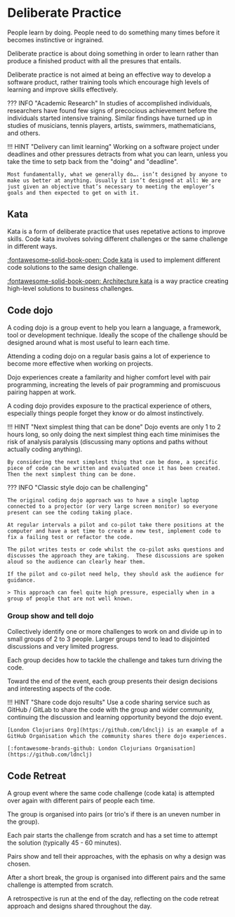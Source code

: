 # Deliberate Practice

People learn by doing. People need to do something many times before it becomes instinctive or ingrained.  

Deliberate practice is about doing something in order to learn rather than produce a finished product with all the presures that entails.

Deliberate practice is not aimed at being an effective way to develop a software product, rather training tools which encourage high levels of learning and improve skills effectively.

??? INFO "Academic Research"
    In studies of accomplished individuals, researchers have found few signs of precocious achievement before the individuals started intensive training. Similar findings have turned up in studies of musicians, tennis players, artists, swimmers, mathematicians, and others.

!!! HINT "Delivery can limit learning"
    Working on a software project under deadlines and other pressures detracts from what you can learn, unless you take the time to setp back from the "doing" and "deadline".  

    Most fundamentally, what we generally do…. isn’t designed by anyone to make us better at anything. Usually it isn’t designed at all: We are just given an objective that’s necessary to meeting the employer’s goals and then expected to get on with it.


## Kata 

Kata is a form of deliberate practice that uses repetative actions to improve skills.  Code kata involves solving different challenges or the same challenge in different ways.

[:fontawesome-solid-book-open: Code kata](code-kata.md) is used to implement different code solutions to the same design challenge.

[:fontawesome-solid-book-open: Architecture kata](architecture-kata.md) is a way practice creating high-level solutions to business challenges.


## Code dojo 

A coding dojo is a group event to help you learn a language, a framework, tool or development technique.  Ideally the scope of the challenge should be designed around what is most useful to learn each time.

Attending a coding dojo on a regular basis gains a lot of experience to become more effective when working on projects.  

Dojo experiences create a familarity and higher comfort level with pair programming, increating the levels of pair programming and promiscuous pairing happen at work.  

A coding dojo provides exposure to the practical experience of others, especially things people forget they know or do almost instinctively.

!!! HINT "Next simplest thing that can be done"
    Dojo events are only 1 to 2 hours long, so only doing the next simplest thing each time minimises the risk of analysis paralysis (discussing many options and paths without actually coding anything).

    By considering the next simplest thing that can be done, a specific piece of code can be written and evaluated once it has been created.  Then the next simplest thing can be done.


??? INFO "Classic style dojo can be challenging"

    The original coding dojo approach was to have a single laptop connected to a projector (or very large screen monitor) so everyone present can see the coding taking place.

    At regular intervals a pilot and co-pilot take there positions at the computer and have a set time to create a new test, implement code to fix a failing test or refactor the code.

    The pilot writes tests or code whilst the co-pilot asks questions and discusses the approach they are taking.  These discussions are spoken aloud so the audience can clearly hear them.

    If the pilot and co-pilot need help, they should ask the audience for guidance.

    > This approach can feel quite high pressure, especially when in a group of people that are not well known.


### Group show and tell dojo

Collectively identify one or more challenges to work on and divide up in to small groups of 2 to 3 people.  Larger groups tend to lead to disjointed discussions and very limited progress.

Each group decides how to tackle the challenge and takes turn driving the code.

Toward the end of the event, each group presents their design decisions and interesting aspects of the code.

!!! HINT "Share code dojo results"
    Use a code sharing service such as GitHub / GitLab to share the code with the group and wider community, continuing the discussion and learning opportunity beyond the dojo event.

    [London Clojurians Org](https://github.com/ldnclj) is an example of a GitHub Organisation which the community shares there dojo experiences.

    [:fontawesome-brands-github: London Clojurians Organisation](https://github.com/ldnclj)



## Code Retreat

A group event where the same code challenge (code kata) is attempted over again with different pairs of people each time.

The group is organised into pairs (or trio's if there is an uneven number in the group).

Each pair starts the challenge from scratch and has a set time to attempt the solution (typically 45 - 60 minutes).

Pairs show and tell their approaches, with the ephasis on why a design was chosen.

After a short break, the group is organised into different pairs and the same challenge is attempted from scratch.

A retrospective is run at the end of the day, reflecting on the code retreat approach and designs shared throughout the day.


<!-- 

## Further thoughts

Deliberate practice is designed specifically to improve performance with the key word being ‘designed.’ The essence of deliberate practice is continually stretching an individual just beyond his or her current abilities. By contrast, deliberate practice requires that one identify certain sharply defined elements of performance that need to be improved, and then work intently on them. The great performers isolate remarkably specific aspects of what they do and focus on just those things until they’re improved; then it’s on to the next aspect.

Deliberate practice can be repeated. High repetition is the most important difference between deliberate practice of a task and performing the task for real, when it counts. One is the choice of a properly demanding activity just beyond our current abilities. The other is the amount of repetition."

Feedback on results is continuously available. Though this is obvious, it is not nearly as simple as it might seem, especially when results require interpretation. In many important situations, a teacher, coach, or mentor is vital for providing crucial feedback.

It’s highly demanding mentally. Deliberate practice is above all an effort of focus and concentration. That is what makes it ‘deliberate.’ Continually seeking exactly those elements of performance that are unsatisfactory and then trying one’s hardest to make them better places enormous strains on anyone’s mental abilities. The work is so great that it seems no one can sustain it for very long.

It’s hard. This follows inescapably from the other characteristics of deliberate practice, which could be described as a recipe for not having fun. Doing things we know how to do well is enjoyable, and that’s exactly the opposite of what deliberate practice demands. Instead of doing what we’re good at, we insistently seek out what we’re not good at.

There is a definitive ‘before the work’ component. Self-regulation begins with setting goals – not big, life-directing goals, but more immediate goals for what you’re going to be doing today. In the research, the poorest performers don’t set goals at all; they just slog through their work. Mediocre performers set goals that are general and are often focused on simply achieving a good outcome. The best performers set goals that are not about the outcome but rather about the process of reaching the outcome.

There is a ‘during the work’ phase. The most important self-regulatory skill that top performers in every field use during their work is self-observation. Even in purely mental work, the best performers observe themselves closely. They are able to monitor what is happening in their own minds and ask how it’s going. Researchers call this metacognition – knowledge about your own knowledge, thinking about your own thinking. Top performers do this much more systematically than others do; it’s an established part of their routine.

There is an ‘after the work’ component as well. Practice activities are worthless without useful feedback about the results. These must be self-evaluations and the best performers judge themselves against a standard that’s relevant for what they’re trying to achieve. Sometimes they compare their performance with their own personal best; sometimes they compare it with the performance of competitors they’re facing or expect to face; sometimes they compare it with the best known performance by anyone in the field.

-->
